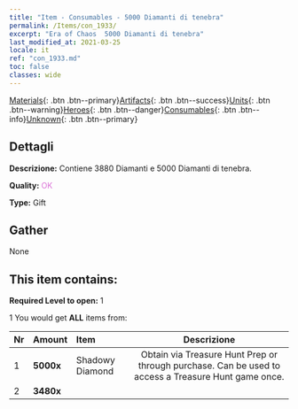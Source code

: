 ```yaml
---
title: "Item - Consumables - 5000 Diamanti di tenebra"
permalink: /Items/con_1933/
excerpt: "Era of Chaos  5000 Diamanti di tenebra"
last_modified_at: 2021-03-25
locale: it
ref: "con_1933.md"
toc: false
classes: wide
---
```

 [Materials](/it/Items/){: .btn .btn--primary}[Artifacts](/it/Items/Artifacts/){: .btn .btn--success}[Units](/it/Items/Units/){: .btn .btn--warning}[Heroes](/it/Items/Heroes/){: .btn .btn--danger}[Consumables](/it/Items/Consumables/){: .btn .btn--info}[Unknown](/it/Items/Unknown/){: .btn .btn--primary}

## Dettagli
 **Descrizione:** Contiene 3880 Diamanti e 5000 Diamanti di tenebra.

 **Quality:** <span style="color: #DA70D6">OK</span>

 **Type:** Gift

## Gather

  None

## This item contains:

 **Required Level to open:** 1

 1 You would get **ALL** items  from:

  | Nr | Amount |     Item    | Descrizione |
  |:---|:-------|:------------|:-----------:|
  | 1 |  **5000x** | Shadowy Diamond | Obtain via Treasure Hunt Prep or through purchase. Can be used to access a Treasure Hunt game once.  | 
  | 2 |  **3480x** | <i class="fas fa-gem"/> |  | 
